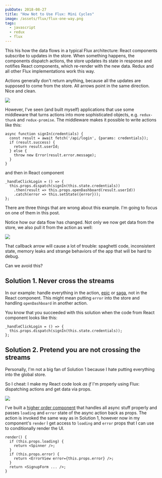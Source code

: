 ```yaml
---
pubDate: 2018-08-27
title: "How Not to Use Flux: Mini Cycles"
image: /assets/flux/flux-one-way.png
tags:
  - javascript
  - redux
  - flux
---
```


This his how the data flows in a typical Flux architecture: React components subscribe to updates in the store. When something happens, the components dispatch actions, the store updates its state in response and notifies React components, which re-render with the new data. Redux and all other Flux implementations work this way.

Actions generally don't return anything, because all the updates are supposed to come from the store. All arrows point in the same direction. Nice and clean.

![](/assets/flux/flux-one-way.png)

However, I've seen (and built myself) applications that use some middleware that turns actions into more sophisticated objects, e.g. `redux-thunk` and `redux-promise`. The middleware makes it possible to write actions like this:

```
async function signIn(credentials) {
  const result = await fetch('/api/login', {params: credentials});
  if (result.success) {
    return result.userId;
  } else {
    throw new Error(result.error.message);
  }
}
```

and then in React component

```
_handleClickLogin = () => {
  this.props.dispatch(signIn(this.state.credentials))
    .then(result => this.props.openDashboard(result.userId))
    .catch(error => this.setState({error}));
};
```

There are three things that are wrong about this example. I'm going to focus on one of them in this post.

Notice how our data flow has changed. Not only we now get data from the store, we also pull it from the action as well:

![](/assets/flux/flux-loop.png)

That callback arrow will cause a lot of trouble: spaghetti code, inconsistent state, memory leaks and strange behaviors of the app that will be hard to debug.

Can we avoid this?

## Solution 1. Never cross the streams

In our example: handle everything in the action, [epic](https://github.com/redux-observable/redux-observable) or [saga](https://github.com/redux-saga/redux-saga), not in the React component. This might mean putting `error` into the store and handling `openDashboard` in another action.

You know that you succeeded with this solution when the code from React component looks like this:

```
_handleClickLogin = () => {
  this.props.dispatch(signIn(this.state.credentials));
};
```

## Solution 2. Pretend you are not crossing the streams

Personally, I'm not a big fan of Solution 1 because I hate putting everything into the global store.

So I cheat: I make my React code look _as if_ I'm properly using Flux: dispatching actions and get data via props.

![](/assets/flux/flux-hoc.png)

I've built a [higher order component](https://reactjs.org/docs/higher-order-components.html) that handles all async stuff properly and passes `loading` and `error` state of the async action back as props. The action is invoked the same way as in Solution 1, however now in my component's `render` I get access to `loading` and `error` props that I can use to conditionally render the UI.

```
render() {
  if (this.props.loading) {
    return <Spinner />;
  }
  if (this.props.error) {
    return <ErrorView error={this.props.error} />;
  }
  return <SignupForm ... />;
}
```
